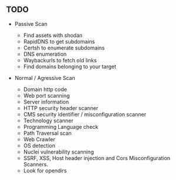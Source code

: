 ## TODO
- Passive Scan
    - Find assets with shodan
    - RapidDNS to get subdomains
    - Certsh to enumerate subdomains
    - DNS enumeration
    - Waybackurls to fetch old links
    - Find domains belonging to your target

- Normal / Agressive Scan
    - Domain http code
    - Web port scanning
    - Server information
    - HTTP security header scanner
    - CMS security identifier / misconfiguration scanner
    - Technology scanner
    - Programming Language check
    - Path Traversal scan
    - Web Crawler
    - OS detection
    - Nuclei vulnerability scanning
    - SSRF, XSS, Host header injection and Cors Misconfiguration Scanners.
    - Look for opendirs